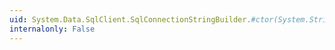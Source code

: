 ```yaml
---
uid: System.Data.SqlClient.SqlConnectionStringBuilder.#ctor(System.String)
internalonly: False
---
```

